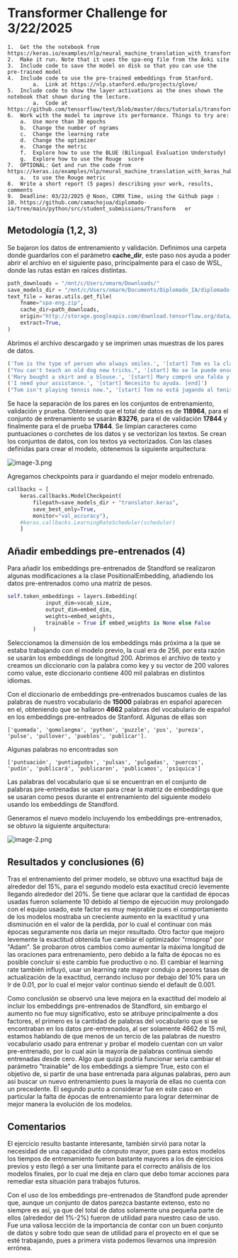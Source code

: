 # Transformer Challenge for 3/22/2025

    1.	Get the the notebook from https://keras.io/examples/nlp/neural_machine_translation_with_transformer/
    2.	Make it run. Note that it uses the spa-eng file from the Anki site
    3.	Include code to save the model on disk so that you can use the pre-trained model
    4.	Include code to use the pre-trained embeddings from Stanford.
            a.	Link at https://nlp.stanford.edu/projects/glove/
    5.	Include code to show the layer activations as the ones shown the notebook that shown during the lecture.
            a.	Code at https://github.com/tensorflow/text/blob/master/docs/tutorials/transformer.ipynb
    6.	Work with the model to improve its performance. Things to try are:
        a.	Use more than 30 epochs
        b.	Change the number of ngrams
        c.	Change the learning rate
        d.	Change the optimizer
        e.	Change the metric
        f.	Explore how to use the BLUE (Bilingual Evaluation Understudy)
        g.	Explore how to use the Rouge  score
    7.	OPTIONAL: Get and run the code from https://keras.io/examples/nlp/neural_machine_translation_with_keras_hub/
        a.	to use the Rouge metric
    8.	Write a short report (5 pages) describing your work, results, comments
    9.	Deadline: 03/22/2025 @ Noon, CDMX Time, using the Github page :
    10.	https://github.com/camachojua/diplomado-ia/tree/main/python/src/student_submissions/Transform   er

## Metodología (1,2, 3)
Se bajaron los datos de entrenamiento y validación. Definimos una carpeta donde guardarlos con el parámetro __cache_dir__, este paso nos ayuda a poder abrir el archivo en el siguiente paso, principalmente para el caso de WSL, donde las rutas están en raíces distintas.

```python
path_downloads = "/mnt/c/Users/omarm/Downloads/"
save_models_dir = "/mnt/c/Users/omarm/Documents/Diplomado_IA/diplomado-ia-f/omarjh/models/"
text_file = keras.utils.get_file(
    fname="spa-eng.zip",
    cache_dir=path_downloads,
    origin="http://storage.googleapis.com/download.tensorflow.org/data/spa-eng.zip",
    extract=True,
)
```

Abrimos el archivo descargado y se imprimen unas muestras de los pares de datos.
```python
('Tom is the type of person who always smiles.', '[start] Tom es la clase de persona que siempre sonríe. [end]')
("You can't teach an old dog new tricks.", '[start] No se le puede enseñar nuevos trucos a un perro viejo. [end]')
('Mary bought a skirt and a blouse.', '[start] Mary compró una falda y una blusa. [end]')
('I need your assistance.', '[start] Necesito tu ayuda. [end]')
("Tom isn't playing tennis now.", '[start] Tom no está jugando al tenis ahora. [end]')
```
Se hace la separación de los pares en los conjuntos de entrenamiento, validación y prueba. Obteniendo que el total de datos es de __118964__, para el conjunto de entrenamiento se usarán __83276__, para el de validación __17844__ y finalmente para el de prueba __17844__.
Se limpian caracteres como puntuaciones o corchetes de los datos y se vectorizan los textos.
Se crean los conjuntos de datos, con los textos ya vectorizados.
Con las clases definidas para crear el modelo, obtenemos la siguiente arquitectura:

![image-3.png](attachment:image-3.png)

Agregamos checkpoints para ir guardando el mejor modelo entrenado.

```python
callbacks = [
    keras.callbacks.ModelCheckpoint(
        filepath=save_models_dir + "translator.keras",
        save_best_only=True,
        monitor="val_accuracy"),
    #keras.callbacks.LearningRateScheduler(scheduler)
    ]
```

## Añadir embeddings pre-entrenados (4)

Para añadir los embeddings pre-entrenados de Standford se realizaron algunas modificaciones a la clase PositionalEmbedding, añadiendo los datos pre-entrenados como una matriz de pesos.
```python
self.token_embeddings = layers.Embedding(
            input_dim=vocab_size,
            output_dim=embed_dim,
            weights=embed_weights,
            trainable = True if embed_weights is None else False
        )
```

Seleccionamos la dimensión de los embeddings más próxima a la que se estaba trabajando con el modelo previo, la cual era de 256, por esta razón se usarán los embeddings de longitud 200. Abrimos el archivo de texto y creamos un diccionario con la palabra como key y su vector de 200 valores como value, este diccionario contiene 400 mil palabras en distintos idiomas.

Con el diccionario de embeddings pre-entrenados buscamos cuales de las palabras de nuestro vocabulario de __15000__ palabras en español aparecen en el, obteniendo que se hallaron __4662__ palabras del vocabulario de español en los embeddings pre-entreados de Stanford. Algunas de ellas son

    ['quemada', 'qomolangma', 'python', 'puzzle', 'pus', 'pureza', 'pulse', 'pullover', 'pueblos', 'publicar'].

Algunas palabras no encontradas son

    ['puntuación', 'puntiagudos', 'pulsas', 'pulgadas', 'puercos', 'pudín', 'publicará', 'publicaron', 'publicamos', 'psíquica']

Las palabras del vocabulario que si se encuentran en el conjunto de palabras pre-entrenadas se usan para crear la matriz de embeddings que se usaran como pesos durante el entrenamiento del siguiente modelo usando los embeddings de Standford.

Generamos el nuevo modelo incluyendo los embeddings pre-entrenados, se obtuvo la siguiente arquitectura:

![image-2.png](attachment:image-2.png)

## Resultados y conclusiones (6)

Tras el entrenamiento del primer modelo, se obtuvo una exactitud baja de alrededor del 15%, para el segundo modelo esta exactitud creció levemente llegando alrededor del 20%. Se tiene que aclarar que la cantidad de épocas usadas fueron solamente 10 debido al tiempo de ejecución muy prolongado con el equipo usado, este factor es muy mejorable pues el comportamiento de los modelos mostraba un creciente aumento en la exactitud y una disminución en el valor de la perdida, por lo cual el continuar con más épocas seguramente nos daría un mejor resultado.
Otro factor que mejoro levemente la exactitud obtenida fue cambiar el optimizador "rmsprop" por "Adam". Se probaron otros cambios como aumentar la máxima longitud de las oraciones para entrenamiento, pero debido a la falta de épocas no es posible concluir si este cambio fue productivo o no.
El cambiar el learning rate también influyó, usar un learning rate mayor condujo a peores tasas de actualización de la exactitud, cerrando incluso por debajo del 10% para un lr de 0.01, por lo cual el mejor valor continuo siendo el default de 0.001.

Como conclusión se observó una leve mejora en la exactitud del modelo al incluir los embeddings pre-entrenados de Standford, sin embargo el aumento no fue muy significativo, esto se atribuye principalmente a dos factores, el primero es la cantidad de palabras del vocabulario que si se encontraban en los datos pre-entrenados, al ser solamente 4662 de 15 mil, estamos hablando de que menos de un tercio de las palabras de nuestro vocabulario usado para entrenar y probar el modelo cuentan con un valor pre-entrenado, por lo cual aún la mayoría de palabras continua siendo entrenadas desde cero. Algo que quizá podría funcionar seria cambiar el parámetro "trainable" de los embeddings a siempre True, esto con el objetivo de, si partir de una base entrenada para algunas palabras, pero aun asi buscar un nuevo entrenamiento pues la mayoría de ellas no cuenta con un precedente.
El segundo punto a considerar fue en este caso en particular la falta de épocas de entrenamiento para lograr determinar de mejor manera la evolución de los modelos.

## Comentarios

El ejercicio resulto bastante interesante, también sirvió para notar la necesidad de una capacidad de cómputo mayor, pues para estos modelos los tiempos de entrenamiento fueron bastante mayores a los de ejercicios previos y esto llegó a ser una limitante para el correcto análisis de los modelos finales, por lo cual me deja en claro que debo tomar acciones para remediar esta situación para trabajos futuros.

Con el uso de los embeddings pre-entrenados de Standford pude aprender que, aunque un conjunto de datos parezca bastante extenso, esto no siempre es así, ya que del total de datos solamente una pequeña parte de ellos (alrededor del 1%-2%) fueron de utilidad para nuestro caso de uso. Fue una valiosa lección de la importancia de contar con un buen conjunto de datos y sobre todo que sean de utilidad para el proyecto en el que se esté trabajando, pues a primera vista podemos llevarnos una impresión errónea.
